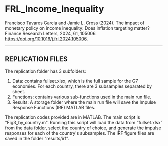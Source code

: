 # FRL_Income_Inequality

Francisco Tavares Garcia and Jamie L. Cross (2024). 
The impact of monetary policy on income inequality: Does inflation targeting matter?
Finance Research Letters, 2024, 61, 105006.
https://doi.org/10.1016/j.frl.2024.105006.

-----------------------------------------------------------------------------------------------------------------------------------------------
REPLICATION FILES
-----------------------------------------------------------------------------------------------------------------------------------------------
The replication folder has 3 subfolders:
1. Data: contains fullset.xlsx, which is the full sample for the G7 economies. For each country, there are 3 subsamples separated by sheet.
2. Functions: contains various sub-functions used in the main run file.
3. Results: A storage folder where the main run file will save the Impulse Response Functions (IRF) MATLAB files.

The replication codes provided are in MATLAB. The main script is "Fig3_by_country.m". Running this script will load the data from “fullset.xlsx” from the data folder, select the country of choice, and generate the impulse responses for each of the country's subsamples. The IRF figure files are saved in the folder “results/irf”.
